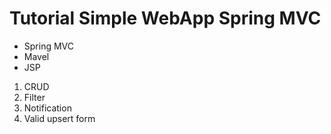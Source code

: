 # Tutorial Simple WebApp Spring MVC

- Spring MVC
- Mavel
- JSP

1. CRUD
2. Filter
3. Notification
4. Valid upsert form
